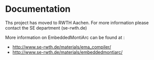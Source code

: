 # Documentation

Ths project has moved to RWTH Aachen. For more information please contact the SE department (se-rwth.de)

More information on EmbeddedMontiArc can be found at :
* http://www.se-rwth.de/materials/ema_compiler/
* http://www.se-rwth.de/materials/embeddedmontiarc/
